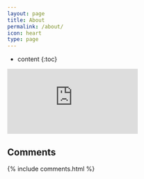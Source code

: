 ```yaml
---
layout: page
title: About
permalink: /about/
icon: heart
type: page
---
```


* content
{:toc}

<iframe src="https://github-profile-summary.com/user/wscrlhs" frameborder="0" scrolling="no"> </iframe>

## Comments

{% include comments.html %}
